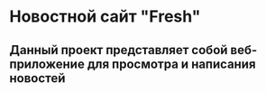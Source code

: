 # Новостной сайт "Fresh"
## Данный проект представляет собой веб-приложение для просмотра и написания новостей
